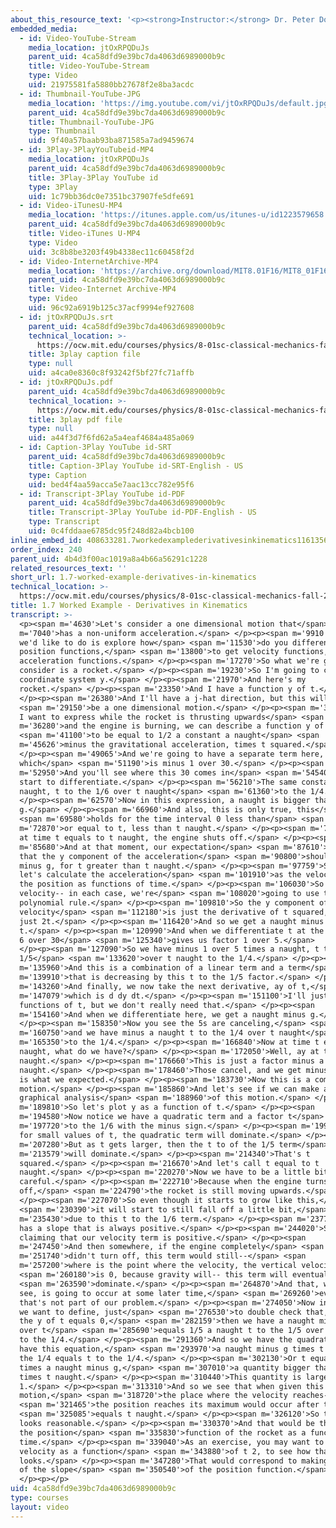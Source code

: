 ```yaml
---
about_this_resource_text: '<p><strong>Instructor:</strong> Dr. Peter Dourmashkin</p>'
embedded_media:
  - id: Video-YouTube-Stream
    media_location: jtOxRPQDuJs
    parent_uid: 4ca58dfd9e39bc7da4063d6989000b9c
    title: Video-YouTube-Stream
    type: Video
    uid: 21975581fa5880bb27678f2e8ba3acdc
  - id: Thumbnail-YouTube-JPG
    media_location: 'https://img.youtube.com/vi/jtOxRPQDuJs/default.jpg'
    parent_uid: 4ca58dfd9e39bc7da4063d6989000b9c
    title: Thumbnail-YouTube-JPG
    type: Thumbnail
    uid: 9f40a57baab93ba871585a7ad9459674
  - id: 3Play-3PlayYouTubeid-MP4
    media_location: jtOxRPQDuJs
    parent_uid: 4ca58dfd9e39bc7da4063d6989000b9c
    title: 3Play-3Play YouTube id
    type: 3Play
    uid: 1c79bb36dc0e7351bc37907fe5dfe691
  - id: Video-iTunesU-MP4
    media_location: 'https://itunes.apple.com/us/itunes-u/id1223579658'
    parent_uid: 4ca58dfd9e39bc7da4063d6989000b9c
    title: Video-iTunes U-MP4
    type: Video
    uid: 3c8b8be3203f49b4338ec11c60458f2d
  - id: Video-InternetArchive-MP4
    media_location: 'https://archive.org/download/MIT8.01F16/MIT8_01F16_L01v06_360p.mp4'
    parent_uid: 4ca58dfd9e39bc7da4063d6989000b9c
    title: Video-Internet Archive-MP4
    type: Video
    uid: 96c92a6919b125c37acf9994ef927608
  - id: jtOxRPQDuJs.srt
    parent_uid: 4ca58dfd9e39bc7da4063d6989000b9c
    technical_location: >-
      https://ocw.mit.edu/courses/physics/8-01sc-classical-mechanics-fall-2016/week-1-kinematics/1.7-worked-example-derivatives-in-kinematics/1.7-worked-example-derivatives-in-kinematics/jtOxRPQDuJs.srt
    title: 3play caption file
    type: null
    uid: a4ca0e8360c8f93242f5bf27fc71affb
  - id: jtOxRPQDuJs.pdf
    parent_uid: 4ca58dfd9e39bc7da4063d6989000b9c
    technical_location: >-
      https://ocw.mit.edu/courses/physics/8-01sc-classical-mechanics-fall-2016/week-1-kinematics/1.7-worked-example-derivatives-in-kinematics/1.7-worked-example-derivatives-in-kinematics/jtOxRPQDuJs.pdf
    title: 3play pdf file
    type: null
    uid: a44f3d7f6fd62a5a4eaf4684a485a069
  - id: Caption-3Play YouTube id-SRT
    parent_uid: 4ca58dfd9e39bc7da4063d6989000b9c
    title: Caption-3Play YouTube id-SRT-English - US
    type: Caption
    uid: bed4f4aa59acca5e7aac13cc782e95f6
  - id: Transcript-3Play YouTube id-PDF
    parent_uid: 4ca58dfd9e39bc7da4063d6989000b9c
    title: Transcript-3Play YouTube id-PDF-English - US
    type: Transcript
    uid: 0c4fddaae6785dc95f248d82a4bcb100
inline_embed_id: 408633281.7workedexamplederivativesinkinematics11613566
order_index: 240
parent_uid: 4b4d3f00ac1019a8a4b66a56291c1228
related_resources_text: ''
short_url: 1.7-worked-example-derivatives-in-kinematics
technical_location: >-
  https://ocw.mit.edu/courses/physics/8-01sc-classical-mechanics-fall-2016/week-1-kinematics/1.7-worked-example-derivatives-in-kinematics/1.7-worked-example-derivatives-in-kinematics
title: 1.7 Worked Example - Derivatives in Kinematics
transcript: >-
  <p><span m='4630'>Let's consider a one dimensional motion that</span> <span
  m='7040'>has a non-uniform acceleration.</span> </p><p><span m='9910'>What
  we'd like to do is explore how</span> <span m='11530'>do you differentiate
  position functions,</span> <span m='13800'>to get velocity functions, to get
  acceleration functions.</span> </p><p><span m='17270'>So what we're going to
  consider is a rocket.</span> </p><p><span m='19230'>So I'm going to choose a
  coordinate system y.</span> </p><p><span m='21970'>And here's my
  rocket.</span> </p><p><span m='23350'>And I have a function y of t.</span>
  </p><p><span m='26380'>And I'll have a j-hat direction, but this will</span>
  <span m='29150'>be a one dimensional motion.</span> </p><p><span m='32000'>Now
  I want to express while the rocket is thrusting upwards</span> <span
  m='36280'>and the engine is burning, we can describe a function y of t</span>
  <span m='41100'>to be equal to 1/2 a constant a naught</span> <span
  m='45626'>minus the gravitational acceleration, times t squared.</span>
  </p><p><span m='49065'>And we're going to have a separate term here,
  which</span> <span m='51190'>is minus 1 over 30.</span> </p><p><span
  m='52950'>And you'll see where this 30 comes in</span> <span m='54540'>as we
  start to differentiate.</span> </p><p><span m='56210'>The same constant a
  naught, t to the 1/6 over t naught</span> <span m='61360'>to the 1/4.</span>
  </p><p><span m='62570'>Now in this expression, a naught is bigger than
  g.</span> </p><p><span m='66960'>And also, this is only true, this</span>
  <span m='69580'>holds for the time interval 0 less than</span> <span
  m='72870'>or equal to t, less than t naught.</span> </p><p><span m='76190'>And
  at time t equals to t naught, the engine shuts off.</span> </p><p><span
  m='85680'>And at that moment, our expectation</span> <span m='87610'>will be
  that the y component of the acceleration</span> <span m='90800'>should just be
  minus g, for t greater than t naught.</span> </p><p><span m='97759'>So now
  let's calculate the acceleration</span> <span m='101910'>as the velocity and
  the position as functions of time.</span> </p><p><span m='106030'>So the
  velocity-- in each case, we're</span> <span m='108020'>going to use the
  polynomial rule.</span> </p><p><span m='109810'>So the y component of the
  velocity</span> <span m='112180'>is just the derivative of t squared, which is
  just 2t.</span> </p><p><span m='116420'>And so we get a naught minus g times
  t.</span> </p><p><span m='120990'>And when we differentiate t at the 1/6, the
  6 over 30</span> <span m='125340'>gives us factor 1 over 5.</span>
  </p><p><span m='127090'>So we have minus 1 over 5 times a naught, t to the
  1/5</span> <span m='133620'>over t naught to the 1/4.</span> </p><p><span
  m='135960'>And this is a combination of a linear term and a term</span> <span
  m='139910'>that is decreasing by this t to the 1/5 factor.</span> </p><p><span
  m='143260'>And finally, we now take the next derivative, ay of t,</span> <span
  m='147079'>which is d dy dt.</span> </p><p><span m='151100'>I'll just keep
  functions of t, but we don't really need that.</span> </p><p><span
  m='154160'>And when we differentiate here, we get a naught minus g.</span>
  </p><p><span m='158350'>Now you see the 5s are canceling,</span> <span
  m='160750'>and we have minus a naught t to the 1/4 over t naught</span> <span
  m='165350'>to the 1/4.</span> </p><p><span m='166840'>Now at time t equals t
  naught, what do we have?</span> </p><p><span m='172050'>Well, ay at t equals t
  naught.</span> </p><p><span m='176660'>This is just a factor minus a
  naught.</span> </p><p><span m='178460'>Those cancel, and we get minus g, which
  is what we expected.</span> </p><p><span m='183730'>Now this is a complicated
  motion.</span> </p><p><span m='185860'>And let's see if we can make a
  graphical analysis</span> <span m='188960'>of this motion.</span> </p><p><span
  m='189810'>So let's plot y as a function of t.</span> </p><p><span
  m='194580'>Now notice we have a quadratic term and a factor t</span> <span
  m='197720'>to the 1/6 with the minus sign.</span> </p><p><span m='199990'>So
  for small values of t, the quadratic term will dominate.</span> </p><p><span
  m='207280'>But as t gets larger, then the t to of the 1/5 term</span> <span
  m='213579'>will dominate.</span> </p><p><span m='214340'>That's t
  squared.</span> </p><p><span m='216670'>And let's call t equal to t
  naught.</span> </p><p><span m='220270'>Now we have to be a little bit
  careful.</span> </p><p><span m='222710'>Because when the engine turns
  off,</span> <span m='224790'>the rocket is still moving upwards.</span>
  </p><p><span m='227070'>So even though it starts to grow like this,</span>
  <span m='230390'>it will start to still fall off a little bit,</span> <span
  m='235430'>due to this t to the 1/6 term.</span> </p><p><span m='237770'>It
  has a slope that is always positive.</span> </p><p><span m='244020'>So we're
  claiming that our velocity term is positive.</span> </p><p><span
  m='247450'>And then somewhere, if the engine completely</span> <span
  m='251740'>didn't turn off, this term would still--</span> <span
  m='257200'>where is the point where the velocity, the vertical velocity</span>
  <span m='260180'>is 0, because gravity will-- this term will eventually</span>
  <span m='263590'>dominate.</span> </p><p><span m='264870'>And that, we can
  see, is going to occur at some later time,</span> <span m='269260'>even though
  that's not part of our problem.</span> </p><p><span m='274050'>Now in fact, if
  we want to define, just</span> <span m='276530'>to double check that, where
  the y of t equals 0,</span> <span m='282159'>then we have a naught minus g
  over t</span> <span m='285690'>equals 1/5 a naught t to the 1/5 over t naught
  to the 1/4.</span> </p><p><span m='291360'>And so we have the quadratic-- we
  have this equation,</span> <span m='293970'>a naught minus g times t naught to
  the 1/4 equals t to the 1/4.</span> </p><p><span m='302130'>Or t equals 5
  times a naught minus g,</span> <span m='307010'>a quantity bigger than 1,
  times t naught.</span> </p><p><span m='310440'>This quantity is larger than
  1.</span> </p><p><span m='313310'>And so we see that when given this
  motion,</span> <span m='318720'>the place where the velocity reaches--</span>
  <span m='321465'>the position reaches its maximum would occur after t</span>
  <span m='325085'>equals t naught.</span> </p><p><span m='326120'>So this graph
  looks reasonable.</span> </p><p><span m='330370'>And that would be the plot of
  the position</span> <span m='335830'>function of the rocket as a function of
  time.</span> </p><p><span m='339040'>As an exercise, you may want to plot the
  velocity as a function</span> <span m='343880'>of t 2, to see how that
  looks.</span> </p><p><span m='347280'>That would correspond to making a plot
  of the slope</span> <span m='350540'>of the position function.</span>
  </p><p></p>
uid: 4ca58dfd9e39bc7da4063d6989000b9c
type: courses
layout: video
---
```

